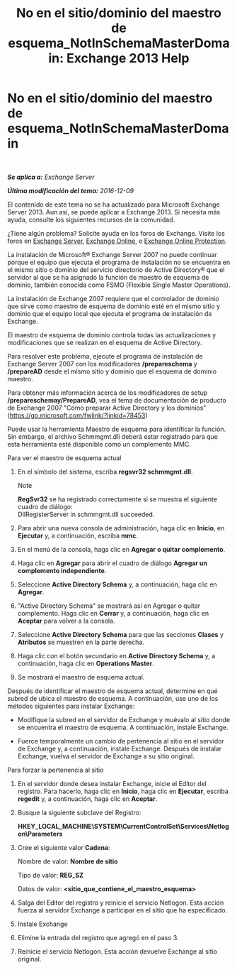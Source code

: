﻿---
title: 'No en el sitio/dominio del maestro de esquema_NotInSchemaMasterDomain: Exchange 2013 Help'
TOCTitle: No en el sitio/dominio del maestro de esquema_NotInSchemaMasterDomain
ms:assetid: 5e44eb33-4c30-4c3d-ba68-5c30bef1731f
ms:mtpsurl: https://technet.microsoft.com/es-es/library/ms.exch.setupreadiness.notinschemamasterdomain(v=EXCHG.150)
ms:contentKeyID: 48268186
ms.date: 05/22/2018
mtps_version: v=EXCHG.150
ms.translationtype: MT
---

# No en el sitio/dominio del maestro de esquema\_NotInSchemaMasterDomain

 

_**Se aplica a:** Exchange Server_

_**Última modificación del tema:** 2016-12-09_

El contenido de este tema no se ha actualizado para Microsoft Exchange Server 2013. Aun así, se puede aplicar a Exchange 2013. Si necesita más ayuda, consulte los siguientes recursos de la comunidad.

¿Tiene algún problema? Solicite ayuda en los foros de Exchange. Visite los foros en [Exchange Server](https://go.microsoft.com/fwlink/p/?linkid=60612), [Exchange Online](https://go.microsoft.com/fwlink/p/?linkid=267542), o [Exchange Online Protection](https://go.microsoft.com/fwlink/p/?linkid=285351).

La instalación de Microsoft® Exchange Server 2007 no puede continuar porque el equipo que ejecuta el programa de instalación no se encuentra en el mismo sitio o dominio del servicio directorio de Active Directory® que el servidor al que se ha asignado la función de maestro de esquema de dominio, también conocida como FSMO (Flexible Single Master Operations).

La instalación de Exchange 2007 requiere que el controlador de dominio que sirve como maestro de esquema de dominio esté en el mismo sitio y dominio que el equipo local que ejecuta el programa de instalación de Exchange.

El maestro de esquema de dominio controla todas las actualizaciones y modificaciones que se realizan en el esquema de Active Directory.

Para resolver este problema, ejecute el programa de instalación de Exchange Server 2007 con los modificadores **/prepareschema** y **/prepareAD** desde el mismo sitio y dominio que el esquema de dominio maestro.

Para obtener más información acerca de los modificadores de setup **/prepareschemay/PrepareAD**, vea el tema de documentación de producto de Exchange 2007 "Cómo preparar Active Directory y los dominios" (<https://go.microsoft.com/fwlink/?linkid=78453>)

Puede usar la herramienta Maestro de esquema para identificar la función. Sin embargo, el archivo Schmmgmt.dll deberá estar registrado para que esta herramienta esté disponible como un complemento MMC.

Para ver el maestro de esquema actual

1.  En el símbolo del sistema, escriba **regsvr32 schmmgmt.dll**.
    

    > [!NOTE]
    > <STRONG>RegSvr32</STRONG> se ha registrado correctamente si se muestra el siguiente cuadro de diálogo:<BR>DllRegisterServer in schmmgmt.dll succeeded.



2.  Para abrir una nueva consola de administración, haga clic en **Inicio**, en **Ejecutar** y, a continuación, escriba **mmc**.

3.  En el menú de la consola, haga clic en **Agregar o quitar complemento**.

4.  Haga clic en **Agregar** para abrir el cuadro de diálogo **Agregar un complemento independiente**.

5.  Seleccione **Active Directory Schema** y, a continuación, haga clic en **Agregar**.

6.  "Active Directory Schema" se mostrará así en Agregar o quitar complemento. Haga clic en **Cerrar** y, a continuación, haga clic en **Aceptar** para volver a la consola.

7.  Seleccione **Active Directory Schema** para que las secciones **Clases** y **Atributos** se muestren en la parte derecha.

8.  Haga clic con el botón secundario en **Active Directory Schema** y, a continuación, haga clic en **Operations Master**.

9.  Se mostrará el maestro de esquema actual.

Después de identificar el maestro de esquema actual, determine en qué subred de ubica el maestro de esquema. A continuación, use uno de los métodos siguientes para instalar Exchange:

  - Modifique la subred en el servidor de Exchange y muévalo al sitio donde se encuentra el maestro de esquema. A continuación, instale Exchange.

  - Fuerce temporalmente un cambio de pertenencia al sitio en el servidor de Exchange y, a continuación, instale Exchange. Después de instalar Exchange, vuelva el servidor de Exchange a su sitio original.

Para forzar la pertenencia al sitio

1.  En el servidor donde desea instalar Exchange, inicie el Editor del registro. Para hacerlo, haga clic en **Inicio**, haga clic en **Ejecutar**, escriba **regedit** y, a continuación, haga clic en **Aceptar**.

2.  Busque la siguiente subclave del Registro:
    
    **HKEY\_LOCAL\_MACHINE\\SYSTEM\\CurrentControlSet\\Services\\Netlogon\\Parameters**

3.  Cree el siguiente valor **Cadena**:
    
    Nombre de valor: **Nombre de sitio**
    
    Tipo de valor: **REG\_SZ**
    
    Datos de valor: **\<sitio\_que\_contiene\_el\_maestro\_esquema\>**

4.  Salga del Editor del registro y reinicie el servicio Netlogon. Esta acción fuerza al servidor Exchange a participar en el sitio que ha especificado.

5.  Instale Exchange

6.  Elimine la entrada del registro que agregó en el paso 3.

7.  Reinicie el servicio Netlogon. Esta acción devuelve Exchange al sitio original.

